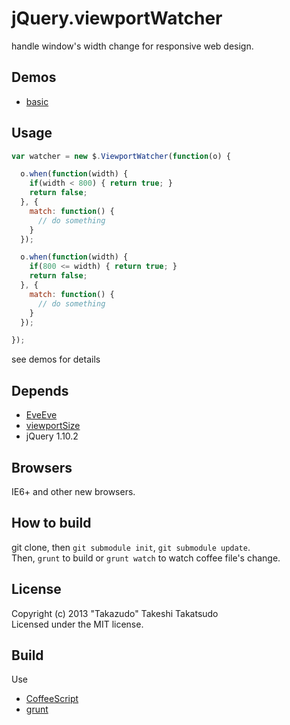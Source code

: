 # jQuery.viewportWatcher

handle window's width change for responsive web design.

## Demos

* [basic](http://takazudo.github.io/jQuery.viewportWatcher/demos/1/)

## Usage

```javascript
var watcher = new $.ViewportWatcher(function(o) {

  o.when(function(width) {
    if(width < 800) { return true; }
    return false;
  }, {
    match: function() {
      // do something
    }
  });

  o.when(function(width) {
    if(800 <= width) { return true; }
    return false;
  }, {
    match: function() {
      // do something
    }
  });

});
```

see demos for details

## Depends

* [EveEve](https://github.com/Takazudo/EveEve)
* [viewportSize](https://github.com/tysonmatanich/viewportSize)
* jQuery 1.10.2

## Browsers

IE6+ and other new browsers.  

## How to build

git clone, then `git submodule init`, `git submodule update`.  
Then, `grunt` to build or `grunt watch` to watch coffee file's change.

## License

Copyright (c) 2013 "Takazudo" Takeshi Takatsudo  
Licensed under the MIT license.

## Build

Use

 * [CoffeeScript][coffeescript]
 * [grunt][grunt]

[coffeescript]: http://coffeescript.org "CoffeeScript"
[grunt]: http://gruntjs.com "grunt"
